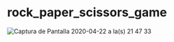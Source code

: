 # rock_paper_scissors_game

![Captura de Pantalla 2020-04-22 a la(s) 21 47 33](https://user-images.githubusercontent.com/42754476/80054121-13ee0f80-84e4-11ea-802f-d31ae50ac0c5.png)
